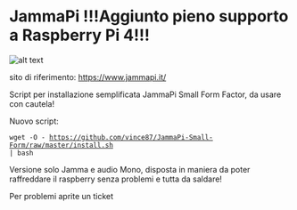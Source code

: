 # JammaPi !!!Aggiunto pieno supporto a Raspberry Pi 4!!!

![alt text](https://www.jammapi.it/wp-content/uploads/2020/03/JammaPi-Small-Form.jpg)

sito di riferimento: https://www.jammapi.it/

Script per installazione semplificata JammaPi Small Form Factor, da usare con cautela!

Nuovo script:<p>
<code>wget -O - https://github.com/vince87/JammaPi-Small-Form/raw/master/install.sh | bash</code>
  

Versione solo Jamma e audio Mono, disposta in maniera da poter raffreddare il raspberry senza problemi e tutta da saldare!

Per problemi aprite un ticket
